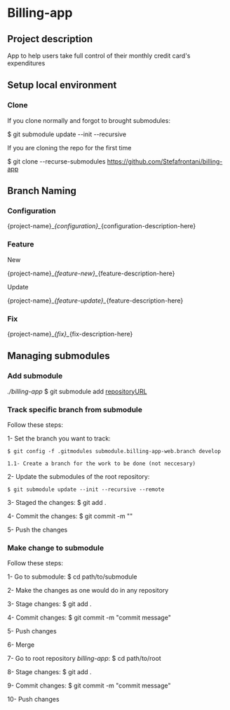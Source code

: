 # Billing-app


## Project description
App to help users take full control of their monthly credit card's expenditures

## Setup local environment

### Clone

If you clone normally and forgot to brought submodules:

$ git submodule update --init --recursive

If you are cloning the repo for the first time

$ git clone --recurse-submodules https://github.com/Stefafrontani/billing-app

## Branch Naming

### Configuration

{project-name}\__{configuration}\__{configuration-description-here}

### Feature

New 

{project-name}\__{feature-new}\__{feature-description-here}

Update

{project-name}\__{feature-update}\__{feature-description-here}

### Fix
{project-name}\__{fix}\__{fix-description-here}

## Managing submodules

### Add submodule

_./billing-app_
$ git submodule add [repositoryURL](http://github.com/stefafrontani/billing-app-web)

### Track specific branch from submodule
Follow these steps:

1- Set the branch you want to track:
    
    $ git config -f .gitmodules submodule.billing-app-web.branch develop
    
    1.1- Create a branch for the work to be done (not neccesary)

2- Update the submodules of the root repository:

    $ git submodule update --init --recursive --remote

3- Staged the changes: $ git add .

4- Commit the changes: $ git commit -m ""

5- Push the changes



### Make change to submodule
Follow these steps:

1- Go to submodule: $ cd path/to/submodule

2- Make the changes as one would do in any repository

3- Stage changes: $ git add .

4- Commit changes: $ git commit -m "commit message"

5- Push changes

6- Merge

7- Go to root repository _billing-app_: $ cd path/to/root

8- Stage changes: $ git add . 

9- Commit changes: $ git commit -m "commit message"

10- Push changes